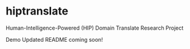# hiptranslate
Human-Intelligence-Powered (HIP) Domain Translate Research Project 

Demo
Updated README coming soon! 
